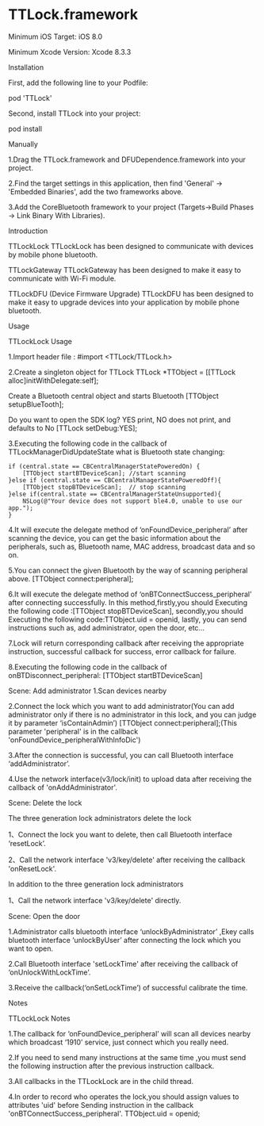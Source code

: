# TTLock.framework

Minimum iOS Target: iOS 8.0

Minimum Xcode Version: Xcode 8.3.3

Installation

First, add the following line to your Podfile:

pod 'TTLock'

Second, install TTLock into your project:

pod install

Manually

1.Drag the TTLock.framework and DFUDependence.framework into your project.

2.Find the target settings in this application, then find 'General' -> 'Embedded Binaries', add the two frameworks above.

3.Add the CoreBluetooth framework to your project (Targets->Build Phases -> Link Binary With Libraries).

Introduction

TTLockLock
TTLockLock has been designed to communicate with devices by mobile phone bluetooth.

TTLockGateway
TTLockGateway has been designed to make it easy to  communicate with  Wi-Fi module.

TTLockDFU (Device Firmware Upgrade)
TTLockDFU has been designed to make it easy to upgrade devices into your application by mobile phone bluetooth.

Usage

TTLockLock Usage

1.Import header file : #import <TTLock/TTLock.h>

2.Create a singleton object for TTLock
    TTLock *TTObject = [[TTLock alloc]initWithDelegate:self];   

  Create a Bluetooth central object and starts Bluetooth
    [TTObject setupBlueTooth];  
   
  Do you want to open the SDK log? YES print, NO does not print, and defaults to No
    [TTLock setDebug:YES]; 

3.Executing the following code in the callback of TTLockManagerDidUpdateState what is Bluetooth state changing:

    if (central.state == CBCentralManagerStatePoweredOn) {
        [TTObject startBTDeviceScan]; //start scanning
    }else if (central.state == CBCentralManagerStatePoweredOff){ 
        [TTObject stopBTDeviceScan];  // stop scanning
    }else if(central.state == CBCentralManagerStateUnsupported){    
        NSLog(@"Your device does not support ble4.0, unable to use our app.");   
    }

4.It will execute the delegate method of ‘onFoundDevice_peripheral’ after scanning the device, you can get the basic information about the peripherals, such as, Bluetooth name, MAC address, broadcast data and so on.

5.You can connect the given Bluetooth by the way of scanning peripheral above.
   [TTObject connect:peripheral];

6.It will execute the delegate method of ‘onBTConnectSuccess_peripheral’ after connecting successfully.
  In this method,firstly,you should Executing the following code :[TTObject stopBTDeviceScan],
  secondly,you should Executing the following code:TTObject.uid = openid,
  lastly, you can send instructions such as, add administrator, open the door, etc…

7.Lock will return corresponding callback after receiving the appropriate instruction, successful callback for success, error callback for  failure.

8.Executing the following code in the callback of onBTDisconnect_peripheral:
   [TTObject startBTDeviceScan]


Scene: Add administrator
1.Scan devices nearby

2.Connect the lock which you want to add administrator(You can add administrator only if there is no administrator in this lock, and you can judge it by parameter ‘isContainAdmin’)
  [TTObject connect:peripheral];(This parameter 'peripheral' is in the callback 'onFoundDevice_peripheralWithInfoDic')

3.After the connection is successful, you can call Bluetooth interface ‘addAdministrator’.

4.Use the network interface(v3/lock/init) to upload data after receiving the callback of 'onAddAdministrator'. 

Scene: Delete the lock

The three generation lock administrators delete the lock

1、Connect the lock you want to delete, then call Bluetooth interface ‘resetLock’.

2、Call the network interface 'v3/key/delete' after receiving the callback 'onResetLock'.

In addition to the three generation lock administrators 

1、Call the network interface 'v3/key/delete' directly.

Scene: Open the door

1.Administrator calls bluetooth interface ‘unlockByAdministrator’ ,Ekey calls bluetooth interface ‘unlockByUser’ after connecting the lock which you want to open.

2.Call Bluetooth interface 'setLockTime' after receiving the callback of ‘onUnlockWithLockTime’. 

3.Receive the callback(‘onSetLockTime’) of successful calibrate the time.


Notes

TTLockLock Notes

1.The callback for ‘onFoundDevice_peripheral’ will scan all devices nearby which broadcast ‘1910’ service, just connect which you really need.

2.If you need to send many instructions at the same time ,you must send the following instruction  after the previous instruction callback.

3.All callbacks in the TTLockLock are in the child thread.

4.In order to record who operates the lock,you should assign values to attributes 'uid' before Sending instruction in the callback 'onBTConnectSuccess_peripheral'. 
  TTObject.uid = openid; 
 




